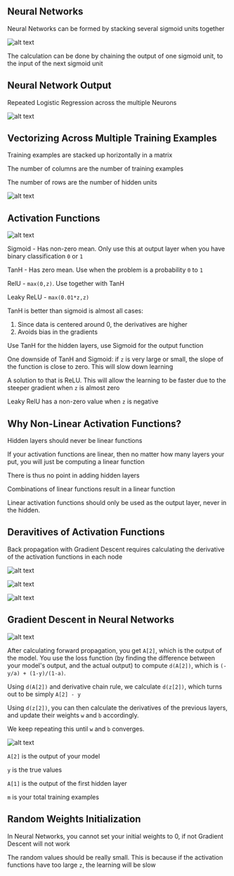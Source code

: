 ## Neural Networks

Neural Networks can be formed by stacking several sigmoid units together

![alt text][logo1]

[logo1]: 1.png "1"

The calculation can be done by chaining the output of one sigmoid unit, to the input of the next sigmoid unit

## Neural Network Output

Repeated Logistic Regression across the multiple Neurons

![alt text][logo2]

[logo2]: 2.png "2"

## Vectorizing Across Multiple Training Examples

Training examples are stacked up horizontally in a matrix

The number of columns are the number of training examples

The number of rows are the number of hidden units

![alt text][logo3]

[logo3]: 3.png "3"

## Activation Functions

![alt text][logo4]

[logo4]: 4.png "4"

Sigmoid - Has non-zero mean. Only use this at output layer when you have binary classification `0` or `1`

TanH - Has zero mean. Use when the problem is a probability `0` to `1`

RelU -  `max(0,z)`. Use together with TanH

Leaky ReLU - `max(0.01*z,z)`

TanH is better than sigmoid is almost all cases:

1. Since data is centered around 0, the derivatives are higher
2. Avoids bias in the gradients

Use TanH for the hidden layers, use Sigmoid for the output function

One downside of TanH and Sigmoid: if `z` is very large or small, the slope of the function is close to zero. This will slow down learning

A solution to that is ReLU. This will allow the learning to be faster due to the steeper gradient when `z` is almost zero

Leaky RelU has a non-zero value when `z` is negative

## Why Non-Linear Activation Functions?

Hidden layers should never be linear functions

If your activation functions are linear, then no matter how many layers your put, you will just be computing a linear function

There is thus no point in adding hidden layers

Combinations of linear functions result in a linear function

Linear activation functions should only be used as the output layer, never in the hidden.

## Deravitives of Activation Functions

Back propagation with Gradient Descent requires calculating the derivative of the activation functions in each node

![alt text][logo5]

[logo5]: 5.png "5"

![alt text][logo6]

[logo6]: 6.png "6"

![alt text][logo7]

[logo7]: 7.png "7"

## Gradient Descent in Neural Networks

![alt text][logo8]

[logo8]: 8.png "8"

After calculating forward propagation, you get `A[2]`, which is the output of the model. You use the loss function (by finding the difference between your model's output, and the actual output) to compute `d(A[2])`, which is `(-y/a) + (1-y)/(1-a)`.

Using `d(A[2])` and derivative chain rule, we calculate `d(z[2])`, which turns out to be simply `A[2] - y`

Using `d(z[2])`, you can then calculate the derivatives of the previous layers, and update their weights `w` and `b` accordingly.

We keep repeating this until `w` and `b` converges.

![alt text][logo9]

[logo9]: 9.png "9"

`A[2]` is the output of your model

`y` is the true values

`A[1]` is the output of the first hidden layer

`m` is your total training examples

## Random Weights Initialization

In Neural Networks, you cannot set your initial weights to 0, if not Gradient Descent will not work

The random values should be really small. This is because if the activation functions have too large `z`, the learning will be slow
